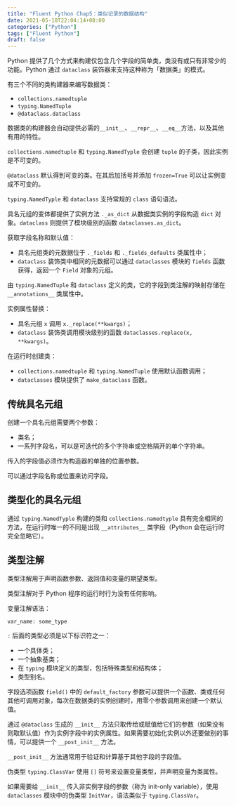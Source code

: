 ```yaml
---
title: "Fluent Python Chap5：类似记录的数据结构"
date: 2021-05-10T22:04:14+08:00
categories: ["Python"]
tags: ["Fluent Python"]
draft: false
---
```


Python 提供了几个方式来构建仅包含几个字段的简单类，类没有或只有非常少的功能。Python 通过 `dataclass` 装饰器来支持这种称为「数据类」的模式。

有三个不同的类构建器来编写数据类：

- `collections.namedtuple`
- `typing.NamedTuple`
- `@dataclass.dataclass`

<!--more-->

数据类的构建器会自动提供必需的`__init__`、`__repr__`、`__eq__`方法，以及其他有用的特性。

`collections.namedtuple` 和 `typing.NamedTyple` 会创建 `tuple` 的子类，因此实例是不可变的。

`@dataclass` 默认得到可变的类。在其后加括号并添加 `frozen=True` 可以让实例变成不可变的。

`typing.NamedTyple` 和 `dataclass` 支持常规的 `class` 语句语法。

具名元组的变体都提供了实例方法 `._as_dict` 从数据类实例的字段构造 `dict` 对象。`dataclass` 则提供了模块级别的函数 `dataclasses.as_dict`。

获取字段名称和默认值：

- 具名元组类的元数据位于 `._fields` 和 `._fields_defaults` 类属性中；
- `dataclass` 装饰类中相同的元数据可以通过 `dataclasses` 模块的 `fields` 函数获得，返回一个 `Field` 对象的元组。

由 `typing.NamedTuple` 和 `dataclass` 定义的类，它的字段到类注解的映射存储在 `__annotations__` 类属性中。

实例属性替换：

- 具名元组 `x` 调用 `x._replace(**kwargs)`；
- `dataclass` 装饰类调用模块级别的函数 `dataclasses.replace(x, **kwargs)`。

在运行时创建类：

- `collections.namedtuple` 和 `typing.NamedTuple` 使用默认函数调用；
- `dataclasses` 模块提供了 `make_dataclass` 函数。

## 传统具名元组

创建一个具名元组需要两个参数：

- 类名；
- 一系列字段名，可以是可迭代的多个字符串或空格隔开的单个字符串。

传入的字段值必须作为构造器的单独的位置参数。

可以通过字段名称或位置来访问字段。

## 类型化的具名元组

通过 `typing.NamedTyple` 构建的类和 `collections.namedtyple` 具有完全相同的方法，在运行时唯一的不同是出现 `__attributes__` 类字段（Python 会在运行时完全忽略它）。

## 类型注解

类型注解用于声明函数参数、返回值和变量的期望类型。

类型注解对于 Python 程序的运行时行为没有任何影响。

变量注解语法：

```python
var_name: some_type
```

`:` 后面的类型必须是以下标识符之一：

- 一个具体类；
- 一个抽象基类；
- 在 `typing` 模块定义的类型，包括特殊类型和结构体；
- 类型别名。

字段选项函数 `field()` 中的 `default_factory` 参数可以提供一个函数、类或任何其他可调用对象，每次在数据类的实例创建时，用零个参数调用来创建一个默认值。

通过 `@dataclass` 生成的 `__init__` 方法只取传给或赋值给它们的参数（如果没有则取默认值）作为实例字段中的实例属性。如果需要初始化实例以外还要做别的事情，可以提供一个 `__post_init__` 方法。

`__post_init__` 方法通常用于验证和计算基于其他字段的字段值。

伪类型 `typing.ClassVar` 使用 `[]` 符号来设置变量类型，并声明变量为类属性。

如果需要给 `__init__` 传入非实例字段的参数（称为 init-only variable），使用 `dataclasses` 模块中的伪类型 `InitVar`，语法类似于 `typing.ClassVar`。